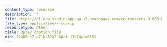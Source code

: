```yaml
---
content_type: resource
description: ''
file: https://ol-ocw-studio-app-qa.s3.amazonaws.com/courses/res-9-003-brains-minds-and-machines-summer-course-summer-2015/f2482cc7a71b52a788af13b74afe6161_6iW0beoK2tI.vtt
file_type: application/x-subrip
resourcetype: Other
title: 3play caption file
uid: f2482cc7-a71b-52a7-88af-13b74afe6161
---
```

